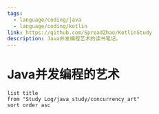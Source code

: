 ```yaml
---
tags:
  - language/coding/java
  - language/coding/kotlin
link: https://github.com/SpreadZhao/KotlinStudy
description: Java并发编程艺术的读书笔记。
---
```


# Java并发编程的艺术

```dataview
list title
from "Study Log/java_study/concurrency_art"
sort order asc
```